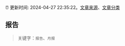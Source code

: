 :alarm_clock: 更新时间: 2024-04-27 22:35:22。[文章来源](/README.md)、[文章分类](/TAGS.md)

## 报告


> 关键字：`报告`、`月报`



